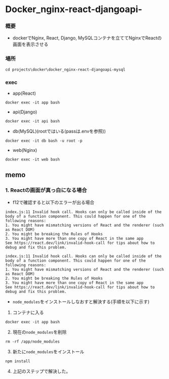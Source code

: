 # Docker_nginx-react-djangoapi-
### 概要
- dockerでNginx, React, Django, MySQLコンテナを立ててNginxでReactの画面を表示させる

### 場所
```
cd projects\docker\docker_nginx-react-djangoapi-mysql
```

### exec
- app(React)
```
docker exec -it app bash
```
- api(Django)
```
docker exec -it api bash
```
- db(MySQL)(rootではいる(passは.envを参照))
```
docker exec -it db bash -u root -p
```
- web(Nginx)
```
docker exec -it web bash
```


## **memo**
### 1. Reactの画面が真っ白になる場合
- f12で確認すると以下のエラーが出る場合
```
index.js:11 Invalid hook call. Hooks can only be called inside of the body of a function component. This could happen for one of the following reasons:
1. You might have mismatching versions of React and the renderer (such as React DOM)
2. You might be breaking the Rules of Hooks
3. You might have more than one copy of React in the same app
See https://react.dev/link/invalid-hook-call for tips about how to debug and fix this problem.
```
```
index.js:11 Invalid hook call. Hooks can only be called inside of the body of a function component. This could happen for one of the following reasons:
1. You might have mismatching versions of React and the renderer (such as React DOM)
2. You might be breaking the Rules of Hooks
3. You might have more than one copy of React in the same app
See https://react.dev/link/invalid-hook-call for tips about how to debug and fix this problem.
```
- ```node_modules```をインストールしなおすと解決する(手順を以下に示す)
1. コンテナに入る
```
docker exec -it app bash
```
2. 現在の```node_modules```を削除
```
rm -rf /app/node_modules
```
3. 新たに```node_modules```をインストール
```
npm install
```
4. 上記のステップで解決した。
